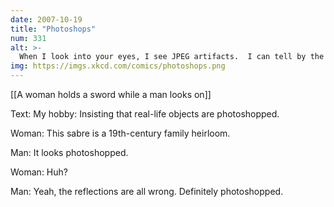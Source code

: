 ```yaml
---
date: 2007-10-19
title: "Photoshops"
num: 331
alt: >-
  When I look into your eyes, I see JPEG artifacts.  I can tell by the pixels that we're wrong for each other.
img: https://imgs.xkcd.com/comics/photoshops.png
---
```

[[A woman holds a sword while a man looks on]]

Text: My hobby: Insisting that real-life objects are photoshopped.

Woman: This sabre is a 19th-century family heirloom.

Man: It looks photoshopped.

Woman: Huh?

Man: Yeah, the reflections are all wrong. Definitely photoshopped.

